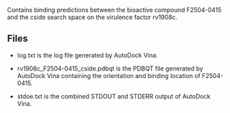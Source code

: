 Contains binding predictions between the bioactive compound F2504-0415 and the cside search space on the virulence factor rv1908c.

## Files

- log.txt is the log file generated by AutoDock Vina.

- rv1908c_F2504-0415_cside.pdbqt is the PDBQT file generated by AutoDock Vina containing the orientation and binding location of F2504-0415.

- stdoe.txt is the combined STDOUT and STDERR output of AutoDock Vina.

